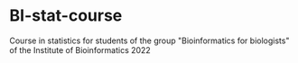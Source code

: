# BI-stat-course
Course in statistics for students of the group "Bioinformatics for biologists" of the Institute of Bioinformatics 2022
